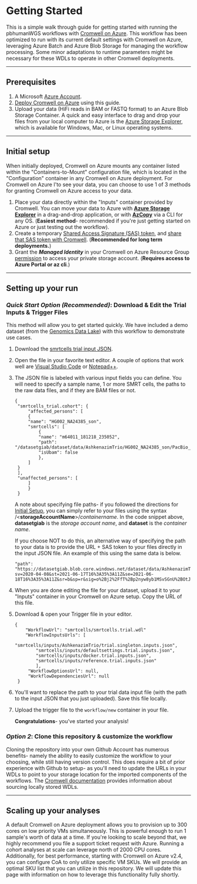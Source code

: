 # Getting Started

This is a simple walk through guide for getting started with running the pbhumanWGS workflows with [Cromwell on Azure](https://github.com/microsoft/CromwellOnAzure). This workflow has been optimized to run with its current default settings with Cromwell on Azure, leveraging Azure Batch and Azure Blob Storage for managing the workflow processing. Some minor adaptations to runtime parameters might be necessary for these WDLs to operate in other Cromwell deployments.

---
## Prerequisites

1. A Microsoft [Azure Account](https://ms.portal.azure.com/#home).
2. [Deploy Cromwell on Azure](https://github.com/microsoft/CromwellOnAzure#Deploy-your-instance-of-Cromwell-on-Azure) using this guide. 
3. Upload your data (HiFi reads in BAM or FASTQ format) to an Azure Blob Storage Container. A quick and easy interface to drag and drop your files from your local computer to Azure is the [Azure Storage Explorer](https://docs.microsoft.com/en-us/azure/vs-azure-tools-storage-manage-with-storage-explorer?tabs=windows), which is available for Windows, Mac, or Linux operating systems.

---
## Initial setup

   When initially deployed, Cromwell on Azure mounts any container listed within the "Containers-to-Mount" configuration file, which is located in the "Configuration" container in any Cromwell on Azure deployment. For Cromwell on Azure I'to see your data, you can choose to use 1 of 3 methods for granting Cromwell on Azure access to your data.  

1. Place your data directly within the "Inputs" container provided by Cromwell. You can move your data to Azure with [**Azure Storage Explorer**](https://docs.microsoft.com/en-us/azure/vs-azure-tools-storage-manage-with-storage-explorer?tabs=windows) in a drag-and-drop application, or with [**AzCopy**](https://docs.microsoft.com/en-us/azure/storage/common/storage-ref-azcopy) via a CLI for any OS. (**Easiest method**- recommended if you're just getting started on Azure or just testing out the workflow). 
2. Create a temporary [Shared Access Signature (SAS) token](https://docs.microsoft.com/en-us/azure/storage/common/storage-sas-overview), and [share that SAS token with Cromwell](https://github.com/microsoft/CromwellOnAzure/blob/master/docs/troubleshooting-guide.md#if-the-vm-cannot-be-granted-contributor-access-to-the-storage-account). (**Recommended for long term deployments.**)
3. Grant the ***Managed Identity*** in your Cromwell on Azure Resource Group [permission](https://docs.microsoft.com/en-us/azure/active-directory/managed-identities-azure-resources/overview) to access your private storage account. (**Requires access to Azure Portal or az cli**.)

---
## Setting up your run

### ***Quick Start Option (Recommended)***: Download & Edit the Trial Inputs & Trigger Files  ###

This method will allow you to get started quickly. We have included a demo dataset (from the [Genomics Data Lake](https://azure.microsoft.com/en-us/services/open-datasets/catalog/genomics-data-lake/)) with this workflow to demonstrate use cases.

1) Download the [smrtcells trial input JSON](). 
2) Open the file in your favorite text editor. A couple of options that work well are [Visual Studio Code](https://code.visualstudio.com/Download) or [Notepad++](https://notepad-plus-plus.org/downloads/).
3) The JSON file is labeled with various input fields you can define. You will need to specify a sample name, 1 or more SMRT cells, the paths to the raw data files, and if they are BAM files or not. 

       {
        "smrtcells_trial.cohort": {
            "affected_persons": [
            {
            "name": "HG002_NA24385_son",  
            "smrtcells": [
                {
                "name": "m64011_181218_235052", 
                "path": "/datasetgiab/dataset/data/AshkenazimTrio/HG002_NA24385_son/PacBio_SequelII_CCS_11kb/reads/m64011_181218_235052.fastq.gz", 
                "isUbam": false
                },
            ]
        }     
        ],
        "unaffected_persons": [
            ]
            }
        }

   A note about specifying file paths- if you followed the directions for [Initial Setup](), you can simply refer to your files using the syntax /<**storageAccountName**>/*containername*. In the code snippet above, **datasetgiab** is the *storage account name*, and **dataset** is the *container name*.  
   
   If you choose NOT to do this, an alternative way of specifying the path to your data is to provide the URL + SAS token to your files directly in the input JSON file. An example of this using the same data is below.  
   ``` 
   "path": "https://datasetgiab.blob.core.windows.net/dataset/data/AshkenazimTrio/HG002_NA24385_son/PacBio_SequelII_CCS_11kb/reads/m64011_181218_235052.fastq.gz?sv=2020-04-08&st=2021-06-17T16%3A35%3A11Z&se=2021-06-18T16%3A35%3A11Z&sr=b&sp=r&sig=o%2Bj2%2FfT%2Bp2nyw8yb1MSvSGnU%2BOtJTgYjo7gwdVfgTLs%3D"
   ```
4. When you are done editing the file for your dataset, upload it to your "Inputs" container in your Cromwell on Azure setup. Copy the URL of this file.
5. Download & open your Trigger file in your editor.  
   ```
   {
       "WorkflowUrl": "smrtcells/smrtcells.trial.wdl"
       "WorkflowInputsUrls": [
           "smrtcells/inputs/AshkenazimTrio/trial.singleton.inputs.json",
           "smrtcells/inputs/defaultsettings.trial.inputs.json",
           "smrtcells/inputs/docker.trial.inputs.json",
           "smrtcells/inputs/reference.trial.inputs.json"
           ],
        "WorkflowOptionsUrl": null,
        "WorkflowDependenciesUrl": null
    }
   ```
6. You'll want to replace the path to your trial data input file (with the path to the input JSON that you just uploaded). Save this file locally.
7. Upload the trigger file to the `workflow/new` container in your file.  

   **Congratulations**- you've started your analysis!

### ***Option 2***: Clone this repository & customize the workflow

Cloning the repository into your own Github Account has numerous benefits- namely the ability to easily customize the workflow to your choosing, while still having version control. This does require a bit of prior experience with Github to setup- as you'll need to update the URLs in your WDLs to point to your storage location for the imported components of the workflows. The [Cromwell documentation](https://cromwell.readthedocs.io/en/stable/Imports/) provides information about sourcing locally stored WDLs. 

---
## Scaling up your analyses

A default Cromwell on Azure deployment allows you to provision up to 300 cores on low priority VMs simultaneously. This is powerful enough to run 1 sample's worth of data at a time. If you're looking to scale beyond that, we highly recommend you file a support ticket request with Azure. Running a cohort analyses at scale can leverage north of 2000 CPU cores. Additionally, for best performance, starting with Cromwell on Azure v2.4, you can configure CoA to only utilize specific VM SKUs. We will provide an optimal SKU list that you can utilize in this repository. We will update this page with information on how to leverage this functionality fully shortly.